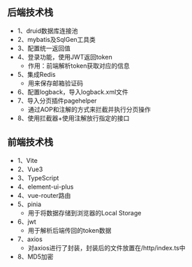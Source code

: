 ## 后端技术栈
- 1、druid数据库连接池
- 2、mybatis及SqlGen工具类
- 3、配置统一返回值
- 4、登录功能，使用JWT返回token
  - 作用：前端解析token获取对应的信息
- 5、集成Redis
  - 用来保存邮箱验证码
- 6、配置logback，导入logback.xml文件
- 7、导入分页插件pagehelper
  - 通过AOP和注解的方式来拦截并执行分页操作
- 8、使用拦截器+使用注解放行指定的接口

## 前端技术栈
- 1、Vite
- 2、Vue3
- 3、TypeScript
- 4、element-ui-plus
- 4、vue-router路由
- 5、pinia
  - 用于将数据存储到浏览器的Local Storage
- 6、jwt
  - 用于解析后端传回的token数据
- 7、axios
  - 对axios进行了封装，封装后的文件放置在/http/index.ts中
- 8、MD5加密